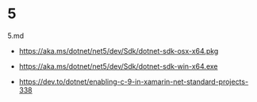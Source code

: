 # 5

5.md

*   https://aka.ms/dotnet/net5/dev/Sdk/dotnet-sdk-osx-x64.pkg 

*   https://aka.ms/dotnet/net5/dev/Sdk/dotnet-sdk-win-x64.exe

*   https://dev.to/dotnet/enabling-c-9-in-xamarin-net-standard-projects-338
